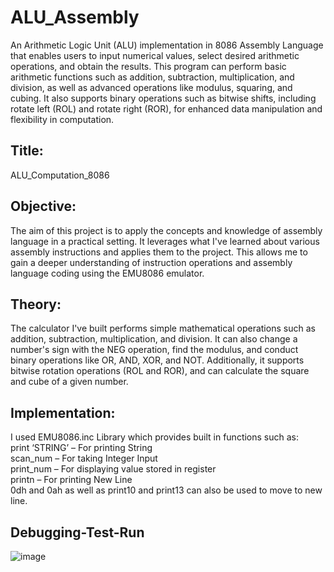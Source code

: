 # ALU_Assembly
An Arithmetic Logic Unit (ALU) implementation in 8086 Assembly Language that enables users to input numerical values, select desired arithmetic operations, and obtain the results. This program can perform basic arithmetic functions such as addition, subtraction, multiplication, and division, as well as advanced operations like modulus, squaring, and cubing. It also supports binary operations such as bitwise shifts, including rotate left (ROL) and rotate right (ROR), for enhanced data manipulation and flexibility in computation.

## Title:
ALU_Computation_8086



## Objective:
The aim of this project is to apply the concepts and knowledge of assembly language in a practical setting. It leverages what I've learned about various assembly instructions and applies them to the project. This allows me to gain a deeper understanding of instruction operations and assembly language coding using the EMU8086 emulator.


## Theory:
The calculator I've built performs simple mathematical operations such as addition, subtraction, multiplication, and division. It can also change a number's sign with the NEG operation, find the modulus, and conduct binary operations like OR, AND, XOR, and NOT. Additionally, it supports bitwise rotation operations (ROL and ROR), and can calculate the square and cube of a given number.


## Implementation:

I used EMU8086.inc Library which provides built in functions such as:<br>
print ‘STRING’ – For printing String<br>
scan_num – For taking Integer Input<br>
print_num – For displaying value stored in register<br>
printn – For printing New Line <br>
0dh and 0ah as well as print10 and print13 can also be used to move to new line.

## Debugging-Test-Run

![image](https://github.com/princeranjan03/ALU_Assembly/blob/main/outputs/Screenshot%202024-04-27%20at%2012.41.39%E2%80%AFPM.png)



